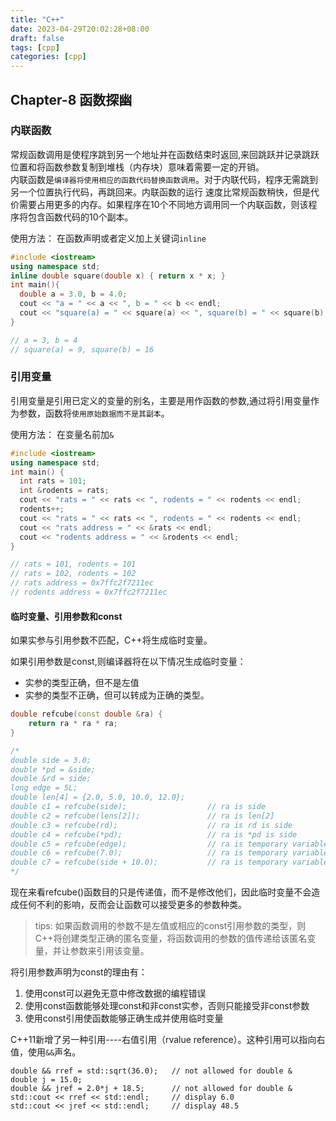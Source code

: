 ```yaml
---
title: "C++"
date: 2023-04-29T20:02:28+08:00
draft: false
tags: [cpp]
categories: [cpp]
---
```


## Chapter-8 函数探幽
### 内联函数
常规函数调用是使程序跳到另一个地址并在函数结束时返回,来回跳跃并记录跳跃位置和将函数参数复制到堆栈（内存块）意味着需要一定的开销。  
内联函数是`编译器将使用相应的函数代码替换函数调用`。对于内联代码，程序无需跳到另一个位置执行代码，再跳回来。内联函数的运行
速度比常规函数稍快，但是代价需要占用更多的内存。如果程序在10个不同地方调用同一个内联函数，则该程序将包含函数代码的10个副本。

使用方法： 在函数声明或者定义加上关键词`inline`
```cpp
#include <iostream>
using namespace std;
inline double square(double x) { return x * x; }
int main(){
  double a = 3.0, b = 4.0;
  cout << "a = " << a << ", b = " << b << endl;
  cout << "square(a) = " << square(a) << ", square(b) = " << square(b) << endl;
}

// a = 3, b = 4
// square(a) = 9, square(b) = 16
```

### 引用变量
引用变量是引用已定义的变量的别名，主要是用作函数的参数,通过将引用变量作为参数，函数将`使用原始数据而不是其副本`。  

使用方法： 在变量名前加`&`
```cpp
#include <iostream>
using namespace std;
int main() {
  int rats = 101;
  int &rodents = rats;
  cout << "rats = " << rats << ", rodents = " << rodents << endl;
  rodents++;
  cout << "rats = " << rats << ", rodents = " << rodents << endl;
  cout << "rats address = " << &rats << endl;
  cout << "rodents address = " << &rodents << endl;
}

// rats = 101, rodents = 101
// rats = 102, rodents = 102
// rats address = 0x7ffc2f7211ec
// rodents address = 0x7ffc2f7211ec
```

#### 临时变量、引用参数和const
如果实参与引用参数不匹配，C++将生成临时变量。  

如果引用参数是const,则编译器将在以下情况生成临时变量：
- 实参的类型正确，但不是左值
- 实参的类型不正确，但可以转成为正确的类型。

```cpp
double refcube(const double &ra) {
    return ra * ra * ra;
}

/*
double side = 3.0;                          
double *pd = &side;                         
double &rd = side;                          
long edge = 5L;                             
double len[4] = {2.0, 5.0, 10.0, 12.0};     
double c1 = refcube(side);                  // ra is side
double c2 = refcube(lens[2]);               // ra is len[2]
double c3 = refcube(rd);                    // ra is rd is side
double c4 = refcube(*pd);                   // ra is *pd is side
double c5 = refcube(edge);                  // ra is temporary variable
double c6 = refcube(7.0);                   // ra is temporary variable
double c7 = refcube(side + 10.0);           // ra is temporary variable
*/
```

现在来看refcube()函数目的只是传递值，而不是修改他们，因此临时变量不会造成任何不利的影响，反而会让函数可以接受更多的参数种类。
> tips: 如果函数调用的参数不是左值或相应的const引用参数的类型，则C++将创建类型正确的匿名变量，将函数调用的参数的值传递给该匿名变量，并让参数来引用该变量。

将引用参数声明为const的理由有：
1. 使用const可以避免无意中修改数据的编程错误
2. 使用const函数能够处理const和非const实参，否则只能接受非const参数
3. 使用const引用使函数能够正确生成并使用临时变量

C++11新增了另一种引用----右值引用（rvalue reference）。这种引用可以指向右值，使用`&&`声名。
```
double && rref = std::sqrt(36.0);   // not allowed for double &
double j = 15.0;                    
double && jref = 2.0*j + 18.5;      // not allowed for double &
std::cout << rref << std::endl;     // display 6.0
std::cout << jref << std::endl;     // display 48.5
```
